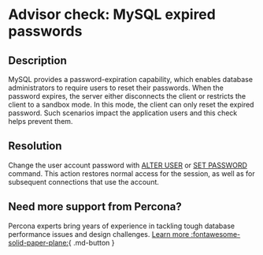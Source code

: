 # Advisor check: MySQL expired passwords

## Description

MySQL provides a password-expiration capability, which enables database administrators to require users to reset their passwords. When the password expires, the server either disconnects the client or restricts the client to a sandbox mode. In this mode, the client can only reset the expired password.
Such scenarios impact the application users and this check helps prevent them.

## Resolution

Change the user account password with [ALTER USER](https://dev.mysql.com/doc/refman/8.0/en/alter-user.html) or [SET PASSWORD](https://dev.mysql.com/doc/refman/8.0/en/set-password.html) command. 
This action restores normal access for the session, as well as for subsequent connections that use the account. 

## Need more support from Percona?

Percona experts bring years of experience in tackling tough database performance issues and design challenges.
[Learn more :fontawesome-solid-paper-plane:](https://per.co.na/subscribe){ .md-button }
